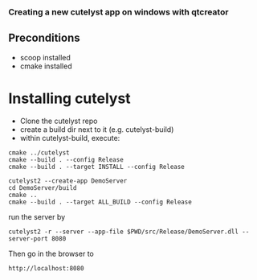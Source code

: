 ### Creating a new cutelyst app on windows with qtcreator

## Preconditions 

* scoop installed
* cmake installed

# Installing cutelyst
* Clone the cutelyst repo
* create a build dir next to it (e.g. cutelyst-build)
* within cutelyst-build, execute:
```
cmake ../cutelyst
cmake --build . --config Release
cmake --build . --target INSTALL --config Release
```


```
cutelyst2 --create-app DemoServer
cd DemoServer/build
cmake .. 
cmake --build . --target ALL_BUILD --config Release 
```

run the server by
```
cutelyst2 -r --server --app-file $PWD/src/Release/DemoServer.dll --server-port 8080
```

Then go in the browser to 
```
http://localhost:8080
```